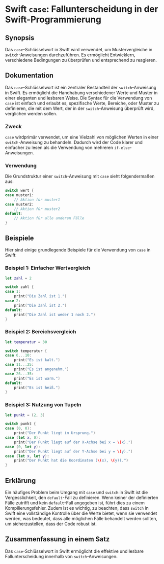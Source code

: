 <!--
Meta Description: # Swift `case`: Fallunterscheidung in der Swift-Programmierung ## Synopsis Das `case`-Schlüsselwort in Swift wird verwendet, um Mustervergleiche in `s...
Meta Keywords: case, die, der, ist, swift
-->

# Swift `case`: Fallunterscheidung in der Swift-Programmierung

## Synopsis
Das `case`-Schlüsselwort in Swift wird verwendet, um Mustervergleiche in `switch`-Anweisungen durchzuführen. Es ermöglicht Entwicklern, verschiedene Bedingungen zu überprüfen und entsprechend zu reagieren.

## Dokumentation
Das `case`-Schlüsselwort ist ein zentraler Bestandteil der `switch`-Anweisung in Swift. Es ermöglicht die Handhabung verschiedener Werte und Muster in einer eleganten und lesbaren Weise. Die Syntax für die Verwendung von `case` ist einfach und erlaubt es, spezifische Werte, Bereiche, oder Muster zu definieren, die mit dem Wert, der in der `switch`-Anweisung überprüft wird, verglichen werden sollen.

### Zweck
`case` wirdprimär verwendet, um eine Vielzahl von möglichen Werten in einer `switch`-Anweisung zu behandeln. Dadurch wird der Code klarer und einfacher zu lesen als die Verwendung von mehreren `if-else`-Anweisungen.

### Verwendung
Die Grundstruktur einer `switch`-Anweisung mit `case` sieht folgendermaßen aus:

```swift
switch wert {
case muster1:
    // Aktion für muster1
case muster2:
    // Aktion für muster2
default:
    // Aktion für alle anderen Fälle
}
```

## Beispiele
Hier sind einige grundlegende Beispiele für die Verwendung von `case` in Swift:

### Beispiel 1: Einfacher Wertvergleich
```swift
let zahl = 2

switch zahl {
case 1:
    print("Die Zahl ist 1.")
case 2:
    print("Die Zahl ist 2.")
default:
    print("Die Zahl ist weder 1 noch 2.")
}
```

### Beispiel 2: Bereichsvergleich
```swift
let temperatur = 30

switch temperatur {
case 0...10:
    print("Es ist kalt.")
case 11...25:
    print("Es ist angenehm.")
case 26...35:
    print("Es ist warm.")
default:
    print("Es ist heiß.")
}
```

### Beispiel 3: Nutzung von Tupeln
```swift
let punkt = (2, 3)

switch punkt {
case (0, 0):
    print("Der Punkt liegt im Ursprung.")
case (let x, 0):
    print("Der Punkt liegt auf der X-Achse bei x = \(x).")
case (0, let y):
    print("Der Punkt liegt auf der Y-Achse bei y = \(y).")
case (let x, let y):
    print("Der Punkt hat die Koordinaten (\(x), \(y)).")
}
```

## Erklärung
Ein häufiges Problem beim Umgang mit `case` und `switch` in Swift ist die Vergesslichkeit, den `default`-Fall zu definieren. Wenn keiner der definierten Fälle zutrifft und kein `default`-Fall angegeben ist, führt dies zu einem Kompilierungsfehler. Zudem ist es wichtig, zu beachten, dass `switch` in Swift eine vollständige Kontrolle über die Werte bietet, wenn sie verwendet werden, was bedeutet, dass alle möglichen Fälle behandelt werden sollten, um sicherzustellen, dass der Code robust ist.

## Zusammenfassung in einem Satz
Das `case`-Schlüsselwort in Swift ermöglicht die effektive und lesbare Fallunterscheidung innerhalb von `switch`-Anweisungen.